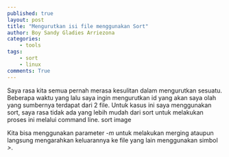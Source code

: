 ```yaml
---
published: true
layout: post
title: "Mengurutkan isi file menggunakan Sort"
author: Boy Sandy Gladies Arriezona
categories:
    - tools
tags:
    - sort
    - linux
comments: True
---
```


Saya rasa kita semua pernah merasa kesulitan dalam mengurutkan sesuatu. Beberapa waktu yang lalu saya ingin mengurutkan id yang akan saya olah yang sumbernya terdapat dari 2 file. Untuk kasus ini saya menggunakan sort, saya rasa tidak ada yang lebih mudah dari sort untuk melakukan proses ini melalui command line.
sort image

Kita bisa menggunakan parameter *-m* untuk melakukan merging ataupun langsung mengarahkan keluarannya ke file yang lain menggunakan simbol *>*.
